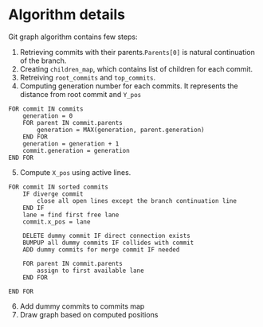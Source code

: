 # Algorithm details
Git graph algorithm contains few steps:

1. Retrieving commits with their parents.`Parents[0]` is natural continuation of the branch.
2. Creating `children_map`, which contains list of children for each commit.
3. Retreiving `root_commits` and `top_commits`.
4. Computing generation number for each commits. It represents the distance from root commit and `Y_pos`
```
FOR commit IN commits
    generation = 0
    FOR parent IN commit.parents
        generation = MAX(generation, parent.generation)
    END FOR
    generation = generation + 1
    commit.generation = generation
END FOR
```

5. Compute `X_pos` using active lines.
```
FOR commit IN sorted commits
    IF diverge commit
        close all open lines except the branch continuation line
    END IF
    lane = find first free lane
    commit.x_pos = lane

    DELETE dummy commit IF direct connection exists
    BUMPUP all dummy commits IF collides with commit
    ADD dummy commits for merge commit IF needed

    FOR parent IN commit.parents
        assign to first available lane
    END FOR

END FOR
```

6. Add dummy commits to commits map
7. Draw graph based on computed positions
